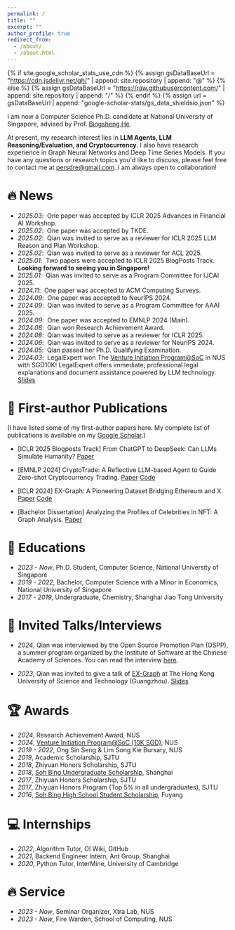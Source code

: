 ```yaml
---
permalink: /
title: ""
excerpt: ""
author_profile: true
redirect_from: 
  - /about/
  - /about.html
---
```


{% if site.google_scholar_stats_use_cdn %}
{% assign gsDataBaseUrl = "https://cdn.jsdelivr.net/gh/" | append: site.repository | append: "@" %}
{% else %}
{% assign gsDataBaseUrl = "https://raw.githubusercontent.com/" | append: site.repository | append: "/" %}
{% endif %}
{% assign url = gsDataBaseUrl | append: "google-scholar-stats/gs_data_shieldsio.json" %}

<span class='anchor' id='about-me'></span>

I am now a Computer Science Ph.D. candidate at National University of Singapore, advised by Prof. [Bingsheng He](https://www.comp.nus.edu.sg/~hebs/). 

At present, my research interest lies in **LLM Agents, LLM Reasoning/Evaluation, and Cryptocurrency**. I also have research experience in Graph Neural Networks and Deep Time Series Models. If you have any questions or research topics you'd like to discuss, please feel free to contact me at persdre@gmail.com. I am always open to collaboration! 

# 🔥 News
- *2025.03*: &nbsp;One paper was accepted by ICLR 2025 Advances in Financial AI Workshop.
- *2025.02*: &nbsp;One paper was accepted by TKDE.
- *2025.02*: &nbsp;Qian was invited to serve as a reviewer for ICLR 2025 LLM Reason and Plan Workshop.
- *2025.02*: &nbsp;Qian was invited to serve as a reviewer for ACL 2025.
- *2025.01*: &nbsp;Two papers were accepted to ICLR 2025 BlogPosts Track. **Looking forward to seeing you in Singapore!**
- *2025.01*: &nbsp;Qian was invited to serve as a Program Committee for IJCAI 2025.
- *2024.11*: &nbsp;One paper was accepted to ACM Computing Surveys.
- *2024.09*: &nbsp;One paper was accepted to NeurIPS 2024.
- *2024.09*: &nbsp;Qian was invited to serve as a Program Committee for AAAI 2025.
- *2024.09*: &nbsp;One paper was accepted to EMNLP 2024 (Main).
- *2024.08*: &nbsp;Qian won Research Achievement Award.
- *2024.08*: &nbsp;Qian was invited to serve as a reviewer for ICLR 2025.
- *2024.06*: &nbsp;Qian was invited to serve as a reviewer for NeurIPS 2024.
- *2024.05*: &nbsp;Qian passed her Ph.D. Qualifying Examination.
- *2024.03*: &nbsp;LegalExpert won The [Venture Initiation Program@SoC](https://www.comp.nus.edu.sg/entrepreneurship/awards/iepsoc/) in NUS with SGD10K! LegalExpert offers immediate, professional legal explanations and document assistance powered by LLM technology. [Slides](https://docs.google.com/presentation/d/1VvXjADW5UZHEzk2tE8Y0o1gxQUuDNCb6/edit?usp=sharing&ouid=105468601115621673213&rtpof=true&sd=true)

# 📝 First-author Publications 

(I have listed some of my first-author papers here. My complete list of publications is available on my [Google Scholar](https://scholar.google.com/citations?user=KAGrBdoAAAAJ).)

- [ICLR 2025 Blogposts Track] From ChatGPT to DeepSeek: Can LLMs Simulate Humanity? [Paper](https://arxiv.org/pdf/2502.18210) 

- [EMNLP 2024] CryptoTrade: A Reflective LLM-based Agent to Guide Zero-shot Cryptocurrency Trading. [Paper](https://aclanthology.org/2024.emnlp-main.63.pdf) [Code](https://github.com/Xtra-Computing/CryptoTrade)

- [ICLR 2024] EX-Graph: A Pioneering Dataset Bridging Ethereum and X. [Paper](https://openreview.net/forum?id=juE0rWGCJW) [Code](https://github.com/Persdre/EX-Graph)

- [Bachelor Dissertation] Analyzing the Profiles of Celebrities in NFT: A Graph Analysis. [Paper](https://drive.google.com/file/d/1QKU7hlRi2CDLEx6TAjq4lw5-BlXSIdgd/view)

# 📖 Educations

- *2023 - Now*, Ph.D. Student, Computer Science, National University of Singapore
- *2019 - 2022*, Bachelor, Computer Science with a Minor in Economics, National University of Singapore
- *2017 - 2019*, Undergraduate, Chemistry, Shanghai Jiao Tong University

# 💬 Invited Talks/Interviews
- *2024*, Qian was interviewed by the Open Source Promotion Plan (OSPP), a summer program organized by the Institute of Software at the Chinese Academy of Sciences. You can read the interview [here](https://mp.weixin.qq.com/s/MWJtW-cB_wXkXHsOHy2m3Q).


- *2023*, Qian was invited to give a talk of [EX-Graph](https://arxiv.org/abs/2310.01015) at The Hong Kong University of Science and Technology (Guangzhou). [Slides](https://drive.google.com/file/d/1Iy7wUvbZ-Z-7dLvlEY0CupCVrPX5GbyL/view?usp=sharing)

# 🏆 Awards
- *2024*, Research Achievement Award, NUS
- *2024*, [Venture Initiation Program@SoC (10K SGD)](https://www.comp.nus.edu.sg/entrepreneurship/awards/iepsoc/), NUS
- *2019 - 2022*, Ong Sin Seng & Lim Song Kie Bursary, NUS
- *2019*, Academic Scholarship, SJTU
- *2018*, Zhiyuan Honors Scholarship, SJTU
- *2018*, [Soh Bing Undergraduate Scholarship](https://en.wikipedia.org/wiki/Shuping_Scholarship), Shanghai
- *2017*, Zhiyuan Honors Scholarship, SJTU
- *2017*, Zhiyuan Honors Program (Top 5% in all undergraduates), SJTU
- *2016*, [Soh Bing High School Student Scholarship](https://baike.baidu.com/item/%E5%8F%94%E8%98%8B%E5%A5%96%E5%AD%A6%E9%87%91/15518392), Fuyang

# 💻 Internships

- *2022*, Algorithm Tutor, OI Wiki, GitHub
- *2021*, Backend Engineer Intern, Ant Group, Shanghai
- *2020*, Python Tutor, InterMine, University of Cambridge

# 🔥 Service
- *2023 - Now*, Seminar Organizer, Xtra Lab, NUS
- *2023 - Now*, Fire Warden, School of Computing, NUS